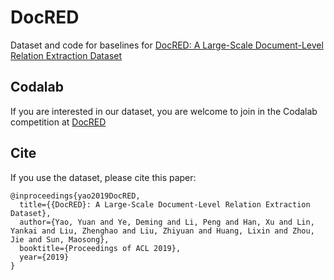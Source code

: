 # DocRED
Dataset and code for baselines for [DocRED: A Large-Scale Document-Level Relation Extraction Dataset](https://arxiv.org/abs/1906.06127)

## Codalab
If you are interested in our dataset, you are welcome to join in the Codalab competition at [DocRED](https://competitions.codalab.org/competitions/23392)

## Cite
If you use the dataset, please cite this paper:
```
@inproceedings{yao2019DocRED,
  title={{DocRED}: A Large-Scale Document-Level Relation Extraction Dataset},
  author={Yao, Yuan and Ye, Deming and Li, Peng and Han, Xu and Lin, Yankai and Liu, Zhenghao and Liu, Zhiyuan and Huang, Lixin and Zhou, Jie and Sun, Maosong},
  booktitle={Proceedings of ACL 2019},
  year={2019}
}
```
